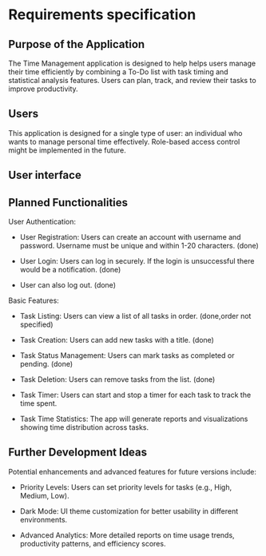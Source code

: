 # Requirements specification



## Purpose of the Application
The Time Management application is designed to help helps users manage their time efficiently by combining a To-Do list with task timing and statistical analysis features. Users can plan, track, and review their tasks to improve productivity. 

## Users
This application is designed for a single type of user: an individual who wants to manage personal time effectively. Role-based access control might be implemented in the future. 

## User interface

## Planned Functionalities
User Authentication: 
- User Registration: Users can create an account with username and password. Username must be unique and within 1-20 characters. (done)

- User Login: Users can log in securely. If the login is unsuccessful there would be a notification. (done)

- User can also log out. (done)

Basic Features:
- Task Listing: Users can view a list of all tasks in order. (done,order not specified)

- Task Creation: Users can add new tasks with a title. (done)

- Task Status Management: Users can mark tasks as completed or pending. (done)

- Task Deletion: Users can remove tasks from the list. (done)

- Task Timer: Users can start and stop a timer for each task to track the time spent. 

- Task Time Statistics: The app will generate reports and visualizations showing time distribution across tasks. 

## Further Development Ideas
Potential enhancements and advanced features for future versions include: 

- Priority Levels: Users can set priority levels for tasks (e.g., High, Medium, Low). 

- Dark Mode: UI theme customization for better usability in different environments. 

- Advanced Analytics: More detailed reports on time usage trends, productivity patterns, and efficiency scores. 
